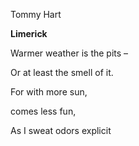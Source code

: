 <p>Tommy Hart</p><p><strong>Limerick </strong></p><p>Warmer weather is the pits –</p><p>Or at least the smell of it.</p><p>For with more sun,</p><p>comes less fun,</p><p>As I sweat odors explicit</p>